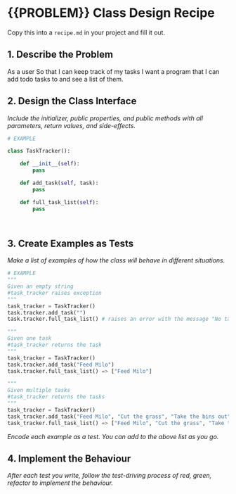# {{PROBLEM}} Class Design Recipe

Copy this into a `recipe.md` in your project and fill it out.

## 1. Describe the Problem

As a user
So that I can keep track of my tasks
I want a program that I can add todo tasks to and see a list of them.

## 2. Design the Class Interface

_Include the initializer, public properties, and public methods with all parameters, return values, and side-effects._

```python
# EXAMPLE

class TaskTracker():

    def __init__(self):
        pass

    def add_task(self, task):
        pass

    def full_task_list(self):
        pass

    
```

## 3. Create Examples as Tests

_Make a list of examples of how the class will behave in different situations._

``` python
# EXAMPLE
"""
Given an empty string
#task_tracker raises exception
"""
task_tracker = TaskTracker()
task.tracker.add_task("")
task.tracker.full_task_list() # raises an error with the message "No task has been set"

"""
Given one task
#task_tracker returns the task
"""
task_tracker = TaskTracker()
task.tracker.add_task("Feed Milo")
task.tracker.full_task_list() => ["Feed Milo"]

"""
Given multiple tasks
#task_tracker returns the tasks
"""
task_tracker = TaskTracker()
task_tracker.add_task("Feed Milo", "Cut the grass", "Take the bins out")
task_tracker.full_task_list() => ["Feed Milo", "Cut the grass", "Take the bins out"]

```

_Encode each example as a test. You can add to the above list as you go._

## 4. Implement the Behaviour

_After each test you write, follow the test-driving process of red, green, refactor to implement the behaviour._
